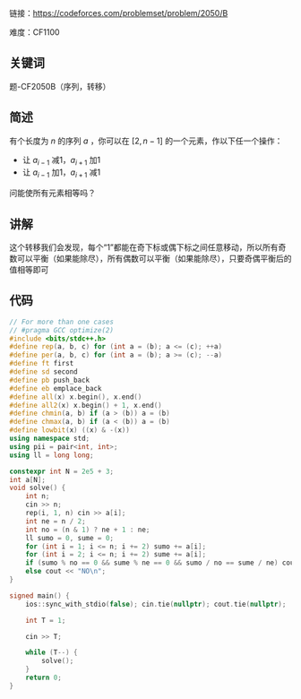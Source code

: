 链接：https://codeforces.com/problemset/problem/2050/B

难度：CF1100

## 关键词

题-CF2050B（序列，转移）

## 简述

有个长度为 $n$ 的序列 $a$ ，你可以在 $\left[ 2,n-1 \right]$ 的一个元素，作以下任一个操作：

* 让 $a_{i-1}$ 减1，$a_{i+1}$ 加1
* 让 $a_{i-1}$ 加1，$a_{i+1}$ 减1

问能使所有元素相等吗？

## 讲解

这个转移我们会发现，每个“1”都能在奇下标或偶下标之间任意移动，所以所有奇数可以平衡（如果能除尽），所有偶数可以平衡（如果能除尽），只要奇偶平衡后的值相等即可

## 代码

```cpp
// For more than one cases
// #pragma GCC optimize(2)
#include <bits/stdc++.h>
#define rep(a, b, c) for (int a = (b); a <= (c); ++a)
#define per(a, b, c) for (int a = (b); a >= (c); --a)
#define ft first
#define sd second
#define pb push_back
#define eb emplace_back
#define all(x) x.begin(), x.end()
#define all2(x) x.begin() + 1, x.end()
#define chmin(a, b) if (a > (b)) a = (b)
#define chmax(a, b) if (a < (b)) a = (b)
#define lowbit(x) ((x) & -(x))
using namespace std;
using pii = pair<int, int>;
using ll = long long;

constexpr int N = 2e5 + 3;
int a[N];
void solve() {
    int n;
    cin >> n;
    rep(i, 1, n) cin >> a[i];
    int ne = n / 2;
    int no = (n & 1) ? ne + 1 : ne;
    ll sumo = 0, sume = 0;
    for (int i = 1; i <= n; i += 2) sumo += a[i];
    for (int i = 2; i <= n; i += 2) sume += a[i];
    if (sumo % no == 0 && sume % ne == 0 && sumo / no == sume / ne) cout << "YES\n";
    else cout << "NO\n";
}

signed main() {
    ios::sync_with_stdio(false); cin.tie(nullptr); cout.tie(nullptr);

    int T = 1;

    cin >> T;

    while (T--) {
        solve();
    }
    return 0;
}
```

